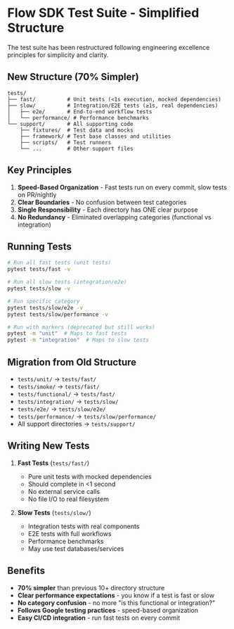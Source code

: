 # Flow SDK Test Suite - Simplified Structure

The test suite has been restructured following engineering excellence principles for simplicity and clarity.

## New Structure (70% Simpler)

```
tests/
├── fast/          # Unit tests (<1s execution, mocked dependencies)
├── slow/          # Integration/E2E tests (≥1s, real dependencies)
│   ├── e2e/       # End-to-end workflow tests
│   └── performance/ # Performance benchmarks
└── support/       # All supporting code
    ├── fixtures/  # Test data and mocks
    ├── framework/ # Test base classes and utilities
    ├── scripts/   # Test runners
    └── ...        # Other support files
```

## Key Principles

1. **Speed-Based Organization** - Fast tests run on every commit, slow tests on PR/nightly
2. **Clear Boundaries** - No confusion between test categories
3. **Single Responsibility** - Each directory has ONE clear purpose
4. **No Redundancy** - Eliminated overlapping categories (functional vs integration)

## Running Tests

```bash
# Run all fast tests (unit tests)
pytest tests/fast -v

# Run all slow tests (integration/e2e)
pytest tests/slow -v

# Run specific category
pytest tests/slow/e2e -v
pytest tests/slow/performance -v

# Run with markers (deprecated but still works)
pytest -m "unit"  # Maps to fast tests
pytest -m "integration"  # Maps to slow tests
```

## Migration from Old Structure

- `tests/unit/` → `tests/fast/`
- `tests/smoke/` → `tests/fast/`
- `tests/functional/` → `tests/fast/`
- `tests/integration/` → `tests/slow/`
- `tests/e2e/` → `tests/slow/e2e/`
- `tests/performance/` → `tests/slow/performance/`
- All support directories → `tests/support/`

## Writing New Tests

1. **Fast Tests** (`tests/fast/`)
   - Pure unit tests with mocked dependencies
   - Should complete in <1 second
   - No external service calls
   - No file I/O to real filesystem

2. **Slow Tests** (`tests/slow/`)
   - Integration tests with real components
   - E2E tests with full workflows
   - Performance benchmarks
   - May use test databases/services

## Benefits

- **70% simpler** than previous 10+ directory structure
- **Clear performance expectations** - you know if a test is fast or slow
- **No category confusion** - no more "is this functional or integration?"
- **Follows Google testing practices** - speed-based organization
- **Easy CI/CD integration** - run fast tests on every commit